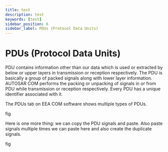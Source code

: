 ```yaml
---
title: test
description: test
keywords: [test]
sidebar_position: 6
sidebar_label: PDUs (Protocol Data Units)
---
```


# PDUs (Protocol Data Units)

PDU contains information other than our data which is used or extracted by below or upper layers in transmission or reception respectively. The PDU is basically a group of packed signals along with lower layer information. AUTOSAR COM performs the packing or unpacking of signals in or from PDU while transmission or reception respectively. Every PDU has a unique identifier associated with it. 
               
The PDUs tab on EEA COM software shows multiple types of PDUs.

fig

Here is  one more thing: we can copy the PDU signals and paste. Also paste signals multiple times we can paste here  and also create the duplicate signals.

fig